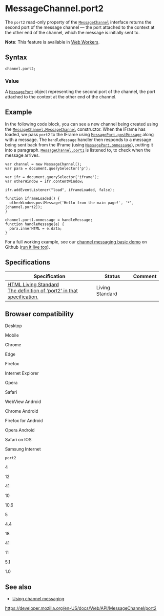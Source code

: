 # MessageChannel.port2

The `port2` read-only property of the [`MessageChannel`](../messagechannel) interface returns the second port of the message channel — the port attached to the context at the other end of the channel, which the message is initially sent to.

**Note:** This feature is available in [Web Workers](../web_workers_api).

## Syntax

    channel.port2;

### Value

A [`MessagePort`](../messageport) object representing the second port of the channel, the port attached to the context at the other end of the channel.

## Example

In the following code block, you can see a new channel being created using the [`MessageChannel.MessageChannel`](../messagechannel) constructor. When the IFrame has loaded, we pass `port2` to the IFrame using [`MessagePort.postMessage`](../messageport/postmessage) along with a message. The `handleMessage` handler then responds to a message being sent back from the IFrame (using [`MessagePort.onmessage`](../messageport/onmessage)), putting it into a paragraph. [`MessageChannel.port1`](port1) is listened to, to check when the message arrives.

    var channel = new MessageChannel();
    var para = document.querySelector('p');

    var ifr = document.querySelector('iframe');
    var otherWindow = ifr.contentWindow;

    ifr.addEventListener("load", iframeLoaded, false);

    function iframeLoaded() {
      otherWindow.postMessage('Hello from the main page!', '*', [channel.port2]);
    }

    channel.port1.onmessage = handleMessage;
    function handleMessage(e) {
      para.innerHTML = e.data;
    }

For a full working example, see our [channel messaging basic demo](https://github.com/mdn/dom-examples/tree/master/channel-messaging-basic) on Github ([run it live too](https://mdn.github.io/dom-examples/channel-messaging-basic/)).

## Specifications

<table><thead><tr class="header"><th>Specification</th><th>Status</th><th>Comment</th></tr></thead><tbody><tr class="odd"><td><a href="https://html.spec.whatwg.org/multipage/web-messaging.html#dom-messagechannel-port2">HTML Living Standard<br />
<span class="small">The definition of 'port2' in that specification.</span></a></td><td><span class="spec-living">Living Standard</span></td><td></td></tr></tbody></table>

## Browser compatibility

Desktop

Mobile

Chrome

Edge

Firefox

Internet Explorer

Opera

Safari

WebView Android

Chrome Android

Firefox for Android

Opera Android

Safari on IOS

Samsung Internet

`port2`

4

12

41

10

10.6

5

4.4

18

41

11

5.1

1.0

## See also

- [Using channel messaging](../channel_messaging_api/using_channel_messaging)

<a href="https://developer.mozilla.org/en-US/docs/Web/API/MessageChannel/port2" class="_attribution-link">https://developer.mozilla.org/en-US/docs/Web/API/MessageChannel/port2</a>
